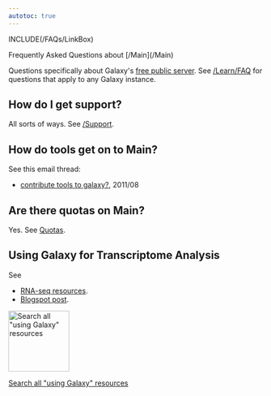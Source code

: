 ```yaml
---
autotoc: true
---
```

INCLUDE(/FAQs/LinkBox)

<div class="title">Frequently Asked Questions about [/Main](/Main)</div>
 
Questions specifically about Galaxy's [free public server](/Main).  See [/Learn/FAQ](/Learn/FAQ) for questions that apply to any Galaxy instance.

 
## How do I get support?

All sorts of ways.  See [/Support](/Support).

## How do tools get on to Main?

See this email thread:
* [contribute tools to galaxy?](http://dev.list.galaxyproject.org/contribute-tools-to-galaxy-td4141388.html), 2011/08

## Are there quotas on Main?

Yes.  See [Quotas](/Main/#quotas).

## Using Galaxy for Transcriptome Analysis

See 
* [RNA-seq resources](https://wiki.galaxyproject.org/Support#Tools_on_the_Main_server:_RNA-seq).
* [Blogspot post](http://kevin-gattaca.blogspot.com/2011/09/faq-howto-do-rna-seq-bioinformatics.html).

<div class='center'>
<a href='http://galaxyproject.org/search/usegalaxy'><img src='/Images/Logos/UseGalaxySearch.png' alt='Search all "using Galaxy" resources' width="120" /></a>

[Search all "using Galaxy" resources](http://galaxyproject.org/search/usegalaxy)
</div>
